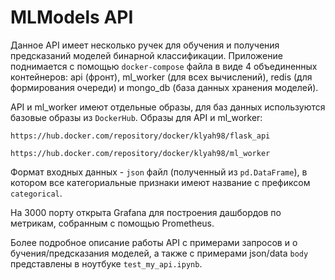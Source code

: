 # MLModels API

Данное API имеет несколько ручек для обучения и получения предсказаний
моделей бинарной классификации. Приложение поднимается с помощью ``docker-compose`` файла 
в виде 4 объединенных контейнеров: api (фронт), ml_worker (для всех вычислений), redis (для формирования 
очереди) и mongo_db (база данных хранения моделей). 

API и ml_worker имеют отдельные образы, для баз данных используются
базовые образы из ``DockerHub``. Образы для API и ml_worker:

``https://hub.docker.com/repository/docker/klyah98/flask_api``

``https://hub.docker.com/repository/docker/klyah98/ml_worker``

Формат входных данных - ``json`` файл (полученный из `pd.DataFrame`),
в котором все категориальные признаки имеют название с префиксом ``categorical``.

На 3000 порту открыта Grafana для построения дашбордов по метрикам, собранным с помощью Prometheus.

Более подробное описание работы API с примерами запросов и о
бучения/предсказания моделей, а также с примерами json/data ``body`` представлены
в ноутбуке ``test_my_api.ipynb``.



[comment]: <> (Также создан телеграм бот, который поддерживает основную функциональность API)

[comment]: <> (&#40;единственное отличие - отсутствие настройки гиперпараметров модели&#41;. Бот запускается)

[comment]: <> (командой ``python telegram_bot/telegram_bot.py``.)